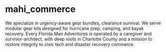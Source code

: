 # mahi_commerce
We specialize in urgency-aware gear bundles, clearance survival.  We serve modular gear kits designed for hurricane prep, camping, and kayak recovery. Every Florida Man Adventures is operated by a caregiver and survivor-architect, with deep roots in Charlotte County and a mission to restore integrity to civic tech and disaster recovery commerce.  
